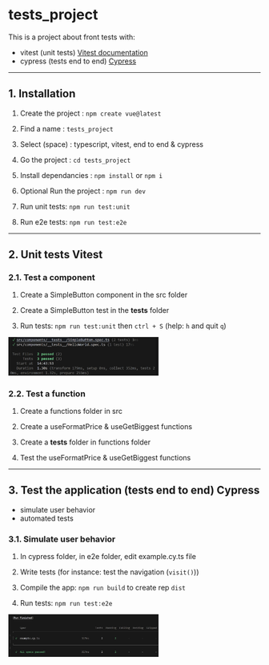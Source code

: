 # tests_project

This is a project about front tests with:

- vitest (unit tests) [Vitest documentation](https://vitest.dev/guide)
- cypress (tests end to end) [Cypress](https://docs.cypress.io/app/get-started/why-cypress)

---


## 1. Installation

1. Create the project : `npm create vue@latest`

2. Find a name : `tests_project`

3. Select (space) : typescript, vitest, end to end & cypress 

4. Go the project : `cd tests_project`

5. Install dependancies : `npm install` or `npm i`

6. Optional Run the project : `npm run dev`

7. Run unit tests: `npm run test:unit`

8. Run e2e tests: `npm run test:e2e`

---


## 2. Unit tests Vitest 

### 2.1. Test a component 

1. Create a SimpleButton component in the src folder

2. Create a SimpleButton test in the __tests__ folder

3. Run tests: `npm run test:unit` then `ctrl + S` (help: `h` and quit `q`)

<img src="./src/assets/unit_tests_ok.png" style="width: 300px;" />


### 2.2. Test a function 

1. Create a functions folder in src 

2. Create a useFormatPrice & useGetBiggest functions

3. Create a __tests__ folder in functions folder 

4. Test the useFormatPrice & useGetBiggest functions

---


## 3. Test the application (tests end to end) Cypress

- simulate user behavior
- automated tests

### 3.1. Simulate user behavior 

1. In cypress folder, in e2e folder, edit example.cy.ts file

2. Write tests (for instance: test the navigation (`visit()`))

3. Compile the app: `npm run build` to create rep `dist`

4. Run tests: `npm run test:e2e`

<img src="./src/assets/cypress_tests.png" style="width:300px;" />

